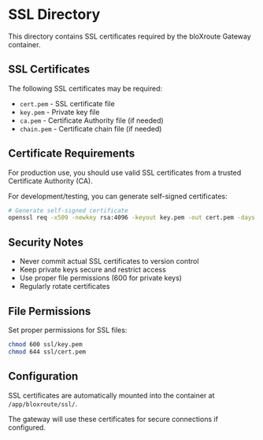# SSL Directory

This directory contains SSL certificates required by the bloXroute Gateway container.

## SSL Certificates

The following SSL certificates may be required:

- `cert.pem` - SSL certificate file
- `key.pem` - Private key file
- `ca.pem` - Certificate Authority file (if needed)
- `chain.pem` - Certificate chain file (if needed)

## Certificate Requirements

For production use, you should use valid SSL certificates from a trusted Certificate Authority (CA).

For development/testing, you can generate self-signed certificates:

```bash
# Generate self-signed certificate
openssl req -x509 -newkey rsa:4096 -keyout key.pem -out cert.pem -days 365 -nodes
```

## Security Notes

- Never commit actual SSL certificates to version control
- Keep private keys secure and restrict access
- Use proper file permissions (600 for private keys)
- Regularly rotate certificates

## File Permissions

Set proper permissions for SSL files:

```bash
chmod 600 ssl/key.pem
chmod 644 ssl/cert.pem
```

## Configuration

SSL certificates are automatically mounted into the container at `/app/bloxroute/ssl/`.

The gateway will use these certificates for secure connections if configured.
